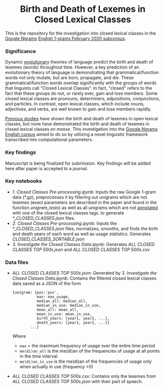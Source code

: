 <h1 align="center">Birth and Death of Lexemes in Closed Lexical Classes</h1>

This is the repository for the investigation into closed lexical classes in the [Google Ngrams](https://storage.googleapis.com/books/ngrams/books/datasetsv3.html) [English 1-grams February 2020 subcorpus](http://storage.googleapis.com/books/ngrams/books/20200217/eng/eng-1-ngrams_exports.html). 

### Significance
Dynamic [evolutionary](https://www.nature.com/articles/nature06137) theories of language predict the birth and death of lexemes (words) throughout time. However, a key prediction of an evolutionary theory of language is demonstrating that grammatical/function words not only mutate, but are born, propagate, and die. These grammatical/function words overlap significantly with the groups of words that linguists call "Closed Lexical Classes". In fact, "closed" refers to the fact that these groups do not, or rarely ever, gain and lose members. Some closed lexical classes are pronouns, determiners, adpositions, conjunctions, and particles. In contrast, open lexical classes, which include nouns, adjectives, and verbs, are well known to gain and lose members rapidly.

[Previous studies](https://www.nature.com/articles/srep00313) have shown the birth and death of lexemes in open lexical classes, but none have demonstrated the birth and death of lexemes in closed lexical classes *en masse*. This investigation into the [Google Ngrams English corpus](https://www.science.org/doi/10.1126/science.1199644) aimed to do so by utilizing a novel linguistic framework transcribed into computational parameters.

### Key findings
Manuscript is being finalized for submission. Key findings will be added here after paper is accepted to a journal. 

### Key notebooks
- *1. Closed Classes Pre-processing.ipynb*: Inputs the raw Google 1-gram data (\*.gz), preprocesses it by filtering out unigrams which are not lexemes (exact parameters are described in the paper and found in the function *unigram_tests*) as well as all unigrams which are not [annotated](https://dl.acm.org/doi/10.5555/2390470.2390499) with one of the closed lexical classes tags.
to generate *\*_CLOSED_CLASSES.json* files. 
- *2. Closed Classes Pre-processing.ipynb*: Inputs the *\*_CLOSED_CLASSES.json* files, normalizes, smooths, and finds the birth and death years of each word as well as usage statistics. Generates *CLOSED_CLASSES_SORTABLE.json*
- *3. Investigate the Closed Classes Data.ipynb*: Generates *ALL CLOSED CLASSES TOP 500s.json* and *ALL CLOSED CLASSES TOP 500s.csv*

### Data files
- *ALL CLOSED CLASSES TOP 500s.json*: Generated by *3. Investigate the Closed Classes Data.ipynb*. Contains the filtered closed lexical classes data saved as a JSON of the form
    ```
    {unigram: {pos:'pos',
               max: max_usage,
               median_all: median_all,
               median_in_use: median_in_use,
               mean_all: mean_all,
               mean_in_use: mean_in_use,
               birth_years: [year1, year2, ...],
               death_years: [year1, year2, ...]}
            ...}
    ```
    Where 
    - `max` = the maximum frequency of usage over the entire time period 
    - `me(di)an_all` is the me(di)an of the frequencies of usage at all points in the time interval.
    - `me(di)an_in_use` is the me(di)an of the frequencies of usage only when actually in use (frequency >0) 
    

- *ALL CLOSED CLASSES TOP 500s.csv*: Contains only the lexemes from *ALL CLOSED CLASSES TOP 500s.json* with their part of speech. 
